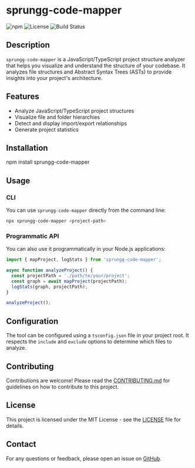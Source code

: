 # sprungg-code-mapper

![npm](https://img.shields.io/npm/v/sprungg-code-mapper)
![License](https://img.shields.io/npm/l/sprungg-code-mapper)
![Build Status](https://img.shields.io/github/actions/workflow/status/yourusername/sprungg-code-mapper/ci.yml)

## Description

`sprungg-code-mapper` is a JavaScript/TypeScript project structure analyzer that helps you visualize and understand the structure of your codebase. It analyzes file structures and Abstract Syntax Trees (ASTs) to provide insights into your project's architecture.

## Features

- Analyze JavaScript/TypeScript project structures
- Visualize file and folder hierarchies
- Detect and display import/export relationships
- Generate project statistics

## Installation

npm install sprungg-code-mapper

## Usage

### CLI

You can use `sprungg-code-mapper` directly from the command line:

```bash
npx sprungg-code-mapper <project-path>
```

### Programmatic API

You can also use it programmatically in your Node.js applications:

```typescript
import { mapProject, logStats } from 'sprungg-code-mapper';

async function analyzeProject() {
  const projectPath = './path/to/your/project';
  const graph = await mapProject(projectPath);
  logStats(graph, projectPath);
}

analyzeProject();
```

## Configuration

The tool can be configured using a `tsconfig.json` file in your project root. It respects the `include` and `exclude` options to determine which files to analyze.

## Contributing

Contributions are welcome! Please read the [CONTRIBUTING.md](CONTRIBUTING.md) for guidelines on how to contribute to this project.

## License

This project is licensed under the MIT License - see the [LICENSE](LICENSE) file for details.

## Contact

For any questions or feedback, please open an issue on [GitHub](https://github.com/yourusername/sprungg-code-mapper/issues).
